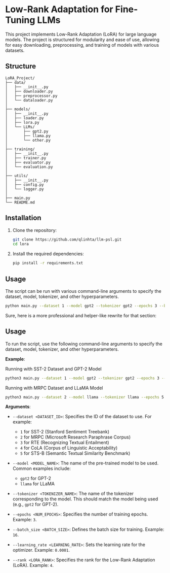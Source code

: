 # Low-Rank Adaptation for Fine-Tuning LLMs

This project implements Low-Rank Adaptation (LoRA) for large language models. The project is structured for
modularity and ease of use, allowing for easy downloading, preprocessing, and training of models with various datasets.

## Structure

```
LoRA_Project/
├── data/
│   ├── __init__.py
│   ├── downloader.py
│   ├── preprocessor.py
│   └── dataloader.py
│
├── models/
│   ├── __init__.py
│   ├── loader.py
│   ├── lora.py
│   └── LLMs/
│       ├── gpt2.py
│       ├── llama.py
│       └── other.py
│
├── training/
│   ├── __init__.py
│   ├── trainer.py
│   ├── evaluator.py
│   └── evaluation.py
│
├── utils/
│   ├── __init__.py
│   ├── config.py
│   └── logger.py
│
├── main.py
└── README.md
```

## Installation

1. Clone the repository:
   ```bash
   git clone https://github.com/qlinhta/llm-psl.git
   cd lora
   ```

2. Install the required dependencies:
   ```bash
   pip install -r requirements.txt
   ```

## Usage

The script can be run with various command-line arguments to specify the dataset, model, tokenizer, and other
hyperparameters.

```bash
python main.py --dataset 1 --model gpt2 --tokenizer gpt2 --epochs 3 --batch_size 16 --learning_rate 0.0001 --rank 4
```

Sure, here is a more professional and helper-like rewrite for that section:

## Usage

To run the script, use the following command-line arguments to specify the dataset, model, tokenizer, and other
hyperparameters.

**Example**:

Running with SST-2 Dataset and GPT-2 Model

```bash
python3 main.py --dataset 1 --model gpt2 --tokenizer gpt2 --epochs 3 --batch_size 16 --learning_rate 0.0001 --rank 4
```

Running with MRPC Dataset and LLaMA Model

```bash
python3 main.py --dataset 2 --model llama --tokenizer llama --epochs 5 --batch_size 32 --learning_rate 0.00005 --rank 4
```

**Arguments**:

- `--dataset <DATASET_ID>`: Specifies the ID of the dataset to use. For example:
    - `1` for SST-2 (Stanford Sentiment Treebank)
    - `2` for MRPC (Microsoft Research Paraphrase Corpus)
    - `3` for RTE (Recognizing Textual Entailment)
    - `4` for CoLA (Corpus of Linguistic Acceptability)
    - `5` for STS-B (Semantic Textual Similarity Benchmark)

- `--model <MODEL_NAME>`: The name of the pre-trained model to be used. Common examples include:
    - `gpt2` for GPT-2
    - `llama` for LLaMA

- `--tokenizer <TOKENIZER_NAME>`: The name of the tokenizer corresponding to the model. This should match the model
  being used (e.g., `gpt2` for GPT-2).

- `--epochs <NUM_EPOCHS>`: Specifies the number of training epochs. Example: `3`.

- `--batch_size <BATCH_SIZE>`: Defines the batch size for training. Example: `16`.

- `--learning_rate <LEARNING_RATE>`: Sets the learning rate for the optimizer. Example: `0.0001`.

- `--rank <LORA_RANK>`: Specifies the rank for the Low-Rank Adaptation (LoRA). Example: `4`.
